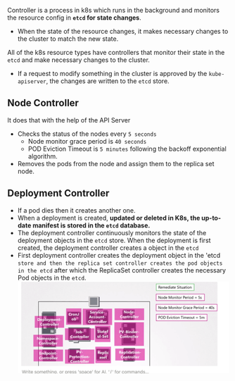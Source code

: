 Controller is a process in k8s which runs in the background and monitors the resource config in **`etcd` for state changes**. 
- When the state of the resource changes, it makes necessary changes to the cluster to match the new state.

All of the k8s resource types have controllers that monitor their state in the `etcd` and make necessary changes to the cluster. 
- If a request to modify something in the cluster is approved by the `kube-apiserver`, the changes are written to the `etcd` store. 

## Node Controller
It does that with the help of the API Server
- Checks the status of the nodes every `5 seconds`
    - Node monitor grace period is `40 seconds`
    - POD Eviction Timeout is `5 minutes` following the backoff exponential algorithm.
- Removes the pods from the node and assign them to the replica set node.

## Deployment Controller

- If a pod dies then it creates another one.
- When a deployment is created, **updated or deleted in K8s, the up-to-date manifest is stored in the `etcd` database.** 
- The deployment controller continuously monitors the state of the deployment objects in the `etcd` store. When the deployment is first created, the deployment controller creates a object in the `etcd`
- First deployment controller creates the deployment object in the 'etcd` store and then the replica set controller creates the pod objects in the etcd`
after which the ReplicaSet controller creates the necessary Pod objects in the `etcd`.
![alt text](image-2.png)